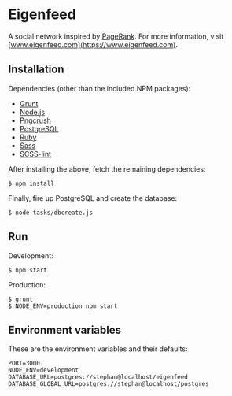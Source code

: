 Eigenfeed
=========

A social network inspired by [PageRank](http://en.wikipedia.org/wiki/PageRank). For more information, visit [www.eigenfeed.com](https://www.eigenfeed.com).

## Installation

Dependencies (other than the included NPM packages):

- [Grunt](http://gruntjs.com/)
- [Node.js](http://nodejs.org/)
- [Pngcrush](http://pmt.sourceforge.net/pngcrush/)
- [PostgreSQL](http://www.postgresql.org/)
- [Ruby](https://www.ruby-lang.org/en/)
- [Sass](http://sass-lang.com/)
- [SCSS-lint](https://github.com/causes/scss-lint)

After installing the above, fetch the remaining dependencies:

    $ npm install

Finally, fire up PostgreSQL and create the database:

    $ node tasks/dbcreate.js

## Run

Development:

    $ npm start

Production:

    $ grunt
    $ NODE_ENV=production npm start

## Environment variables

These are the environment variables and their defaults:

    PORT=3000
    NODE_ENV=development
    DATABASE_URL=postgres://stephan@localhost/eigenfeed
    DATABASE_GLOBAL_URL=postgres://stephan@localhost/postgres
